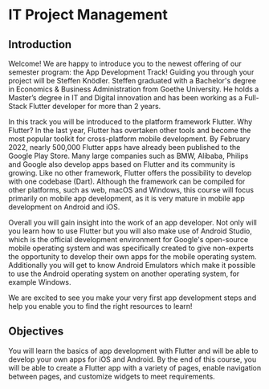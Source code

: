 # IT Project Management

## Introduction
Welcome!
We are happy to introduce you to the newest offering of our semester program: the App Development Track!  Guiding you through your project will be Steffen Knödler. Steffen graduated with a Bachelor's degree in Economics & Business Administration from Goethe University. He holds a Master’s degree in IT and Digital innovation and has been working as a Full-Stack Flutter developer for more than 2 years. 

In this track you will be introduced to the platform framework Flutter. Why Flutter?  In the last year, Flutter has overtaken other tools and become the most popular toolkit for cross-platform mobile development. By February 2022, nearly 500,000 Flutter apps have already been published to the Google Play Store. Many large companies such as BMW, Alibaba, Philips and Google also develop apps based on Flutter and its community is growing. Like no other framework, Flutter offers the possibility to develop with one codebase (Dart).  Although the framework can be compiled for other platforms, such as web, macOS and Windows, this course will focus primarily on mobile app development, as it is very mature in mobile app development on Android and iOS.

Overall you will gain insight into the work of an app developer. Not only will you learn how to use Flutter but you will also make use of Android Studio, which is the official development environment for Google's open-source mobile operating system and was specifically created to give non-experts the opportunity to develop their own apps for the mobile operating system. Additionally you will get to know Android Emulators which make it possible to use the Android operating system on another operating system, for example Windows.

We are excited to see you make your very first app development steps and help you enable you to find the right resources to learn!



## Objectives
You will learn the basics of app development with Flutter and will be able to develop your own apps for iOS and Android. By the end of this course, you will be able to create a Flutter app with a variety of pages, enable navigation between pages, and customize widgets to meet requirements.
